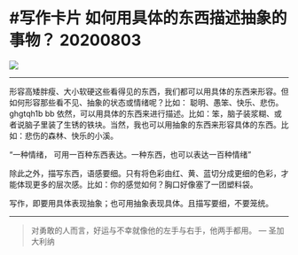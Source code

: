 # #写作卡片 如何用具体的东西描述抽象的事物？ 20200803

![](http://cdn.hackdapp.com/2020-08-03-20200803%20-%20%E5%A6%82%E4%BD%95%E7%94%A8%E5%85%B7%E4%BD%93%E7%9A%84%E4%B8%9C%E8%A5%BF%E8%A1%A8%E7%A4%BA%E6%8A%BD%E8%B1%A1.jpg)

---

形容高矮胖瘦、大小软硬这些看得见的东西，我们都可以用具体的东西来形容。但如何形容那些看不见、抽象的状态或情绪呢？比如： 聪明、愚笨、快乐、悲伤。
ghgtqh1b  bb
依然，可以用具体的东西来进行描述。比如：笨，脑子装浆糊、或者说脑子里装了生锈的铁块。当然，我也可以用抽象的东西来形容具体的东西。比如：悲伤的森林、快乐的小溪。

“一种情绪， 可用一百种东西表达。一种东西，也可以表达一百种情绪”

除此之外，描写东西，语感要细。只有将色彩由红、黄、蓝切分成更细的色彩，才能体现更多的层次感。比如：你的感觉如何？胸口好像塞了一团塑料袋。

写作，即要用具体表现抽象；也可用抽象表现具体。且描写要细，不要笼统。

---

> 对勇敢的人而言，好运与不幸就像他的左手与右手，他两手都用。  — 圣加大利纳
